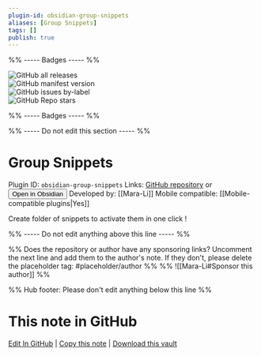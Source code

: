 ```yaml
---
plugin-id: obsidian-group-snippets
aliases: [Group Snippets]
tags: []
publish: true
---
```


%% ----- Badges ----- %%

![GitHub all releases](https://img.shields.io/github/downloads/Mara-Li/obsidian-group-snippets/total?color=573E7A&logo=github&style=for-the-badge)  
![GitHub manifest version](https://img.shields.io/github/manifest-json/v/Mara-Li/obsidian-group-snippets?color=573E7A&logo=github&style=for-the-badge)  
![GitHub issues by-label](https://img.shields.io/github/issues/Mara-Li/obsidian-group-snippets/help%20wanted?color=573E7A&logo=github&style=for-the-badge)  
![GitHub Repo stars](https://img.shields.io/github/stars/Mara-Li/obsidian-group-snippets?color=573E7A&logo=github&style=for-the-badge)

%% ----- Badges ----- %%

%% ----- Do not edit this section ----- %%

# Group Snippets

Plugin ID: `obsidian-group-snippets`
Links: [GitHub repository](https://github.com/Mara-Li/obsidian-group-snippets) or [<button id=HH>Open in Obsidian</button>](obsidian://show-plugin?id=obsidian-group-snippets)
Developed by: [[Mara-Li]]
Mobile compatible: [[Mobile-compatible plugins|Yes]]

Create folder of snippets to activate them in one click !

%% ----- Do not edit anything above this line ----- %%

%% Does the repository or author have any sponsoring links? Uncomment the next line and add them to the author's note. If they don't, please delete the placeholder tag: #placeholder/author %%
%% ![[Mara-Li#Sponsor this author]] %%

%% Hub footer: Please don't edit anything below this line %%

# This note in GitHub

<span class="git-footer">[Edit In GitHub](https://github.dev/obsidian-community/obsidian-hub/blob/main/02%20-%20Community%20Expansions/02.05%20All%20Community%20Expansions/Plugins/obsidian-group-snippets.md "git-hub-edit-note") | [Copy this note](https://raw.githubusercontent.com/obsidian-community/obsidian-hub/main/02%20-%20Community%20Expansions/02.05%20All%20Community%20Expansions/Plugins/obsidian-group-snippets.md "git-hub-copy-note") | [Download this vault](https://github.com/obsidian-community/obsidian-hub/archive/refs/heads/main.zip "git-hub-download-vault") </span>
